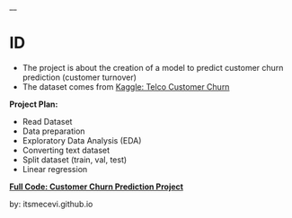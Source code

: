 __

# ID

* The project is about the creation of a model to predict customer churn prediction (customer turnover)
* The dataset comes from [Kaggle: Telco Customer Churn](https://www.kaggle.com/datasets/blastchar/telco-customer-churn)

**Project Plan:**
* Read Dataset
* Data preparation
* Exploratory Data Analysis (EDA)
* Converting text dataset
* Split dataset (train, val, test)
* Linear regression

**[Full Code: Customer Churn Prediction Project](https://colab.research.google.com/drive/1Z773XC_nY0OvLsKBjqOBXyORRlJLULtb?usp=sharing)**

by: itsmecevi.github.io

